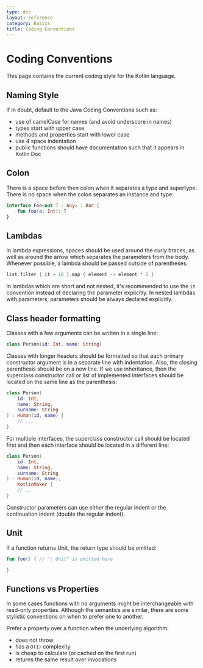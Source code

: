 ```yaml
---
type: doc
layout: reference
category: Basics
title: Coding Conventions
---
```


# Coding Conventions

This page contains the current coding style for the Kotlin language.

## Naming Style
If in doubt, default to the Java Coding Conventions such as:

* use of camelCase for names (and avoid underscore in names)
* types start with upper case
* methods and properties start with lower case
* use 4 space indentation
* public functions should have documentation such that it appears in Kotlin Doc

## Colon

There is a space before then colon when it separates a type and supertype. There is no space when the colon separates an instance and type:

``` kotlin
interface Foo<out T : Any> : Bar {
    fun foo(a: Int): T
}
```

## Lambdas

In lambda expressions, spaces should be used around the curly braces, as well as around the arrow which separates the parameters
from the body. Whenever possible, a lambda should be passed outside of parentheses.

``` kotlin
list.filter { it > 10 }.map { element -> element * 2 }
```

In lambdas which are short and not nested, it's recommended to use the `it` convention instead of declaring the parameter
explicitly. In nested lambdas with parameters, parameters should be always declared explicitly.

## Class header formatting

Classes with a few arguments can be written in a single line:

```kotlin 
class Person(id: Int, name: String)
```

Classes with longer headers should be formatted so that each primary constructor argument is in a separate line with indentation.
Also, the closing parenthesis should be on a new line. If we use inheritance, then the superclass constructor call or list of implemented interfaces
should be located on the same line as the parenthesis:

```kotlin 
class Person(
    id: Int, 
    name: String,
    surname: String
) : Human(id, name) {
    // ...
}
```

For multiple interfaces, the superclass constructor call should be located first and then each interface should be located in a different line:

```kotlin 
class Person(
    id: Int, 
    name: String,
    surname: String
) : Human(id, name),
    KotlinMaker {
    // ...
}
```

Constructor parameters can use either the regular indent or the continuation indent (double the regular indent).

## Unit

If a function returns Unit, the return type should be omitted:

``` kotlin
fun foo() { // ": Unit" is omitted here

}
```

## Functions vs Properties

In some cases functions with no arguments might be interchangeable with read-only properties. 
Although the semantics are similar, there are some stylistic conventions on when to prefer one to another.

Prefer a property over a function when the underlying algorithm:

* does not throw
* has a `O(1)` complexity
* is cheap to calculate (or caсhed on the first run)
* returns the same result over invocations 
